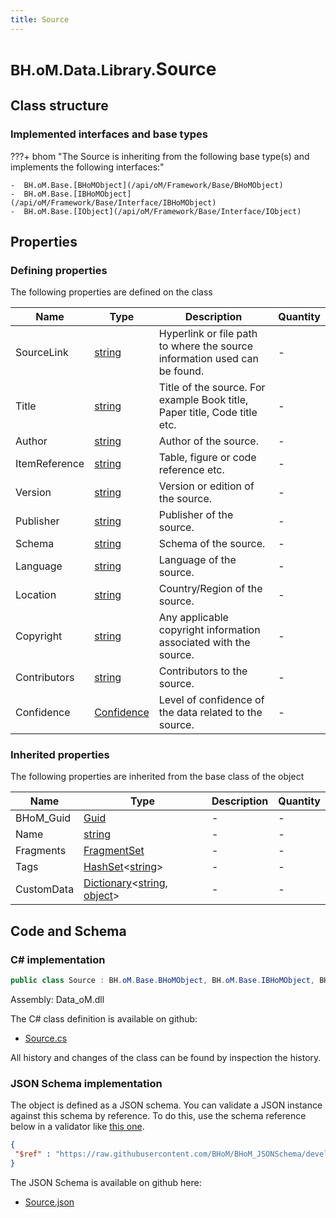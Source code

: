 ```yaml
---
title: Source
---
```


# <small>BH.oM.Data.Library.</small>**Source**



## Class structure

### Implemented interfaces and base types

???+ bhom "The Source is inheriting from the following base type(s) and implements the following interfaces:"

    -  BH.oM.Base.[BHoMObject](/api/oM/Framework/Base/BHoMObject)
    -  BH.oM.Base.[IBHoMObject](/api/oM/Framework/Base/Interface/IBHoMObject)
    -  BH.oM.Base.[IObject](/api/oM/Framework/Base/Interface/IObject)


## Properties



### Defining properties

The following properties are defined on the class

| Name             | Type             | Description      | Quantity         |
|------------------|------------------|------------------|------------------|
| SourceLink | [string](https://learn.microsoft.com/en-us/dotnet/api/System.String?view=netstandard-2.0) | Hyperlink or file path to where the source information used can be found. | - |
| Title | [string](https://learn.microsoft.com/en-us/dotnet/api/System.String?view=netstandard-2.0) | Title of the source. For example Book title, Paper title, Code title etc. | - |
| Author | [string](https://learn.microsoft.com/en-us/dotnet/api/System.String?view=netstandard-2.0) | Author of the source. | - |
| ItemReference | [string](https://learn.microsoft.com/en-us/dotnet/api/System.String?view=netstandard-2.0) | Table, figure or code reference etc. | - |
| Version | [string](https://learn.microsoft.com/en-us/dotnet/api/System.String?view=netstandard-2.0) | Version or edition of the source. | - |
| Publisher | [string](https://learn.microsoft.com/en-us/dotnet/api/System.String?view=netstandard-2.0) | Publisher of the source. | - |
| Schema | [string](https://learn.microsoft.com/en-us/dotnet/api/System.String?view=netstandard-2.0) | Schema of the source. | - |
| Language | [string](https://learn.microsoft.com/en-us/dotnet/api/System.String?view=netstandard-2.0) | Language of the source. | - |
| Location | [string](https://learn.microsoft.com/en-us/dotnet/api/System.String?view=netstandard-2.0) | Country/Region of the source. | - |
| Copyright | [string](https://learn.microsoft.com/en-us/dotnet/api/System.String?view=netstandard-2.0) | Any applicable copyright information associated with the source. | - |
| Contributors | [string](https://learn.microsoft.com/en-us/dotnet/api/System.String?view=netstandard-2.0) | Contributors to the source. | - |
| Confidence | [Confidence](/api/oM/Framework/Data/Library/Confidence) | Level of confidence of the data related to the source. | - |


### Inherited properties
The following properties are inherited from the base class of the object

| Name             | Type             | Description      | Quantity         |
|------------------|------------------|------------------|------------------|
| BHoM_Guid | [Guid](https://learn.microsoft.com/en-us/dotnet/api/System.Guid?view=netstandard-2.0) | - | - |
| Name | [string](https://learn.microsoft.com/en-us/dotnet/api/System.String?view=netstandard-2.0) | - | - |
| Fragments | [FragmentSet](/api/oM/Framework/Base/FragmentSet) | - | - |
| Tags | [HashSet](https://learn.microsoft.com/en-us/dotnet/api/System.Collections.Generic.HashSet-1?view=netstandard-2.0)&lt;[string](https://learn.microsoft.com/en-us/dotnet/api/System.String?view=netstandard-2.0)&gt; | - | - |
| CustomData | [Dictionary](https://learn.microsoft.com/en-us/dotnet/api/System.Collections.Generic.Dictionary-2?view=netstandard-2.0)&lt;[string](https://learn.microsoft.com/en-us/dotnet/api/System.String?view=netstandard-2.0), [object](https://learn.microsoft.com/en-us/dotnet/api/System.Object?view=netstandard-2.0)&gt; | - | - |


## Code and Schema

### C# implementation

``` C# title="C#"
public class Source : BH.oM.Base.BHoMObject, BH.oM.Base.IBHoMObject, BH.oM.Base.IObject
```

Assembly: Data_oM.dll

The C# class definition is available on github:

- [Source.cs](https://github.com/BHoM/BHoM/blob/develop/Data_oM/Library\Source.cs)

All history and changes of the class can be found by inspection the history.
### JSON Schema implementation

The object is defined as a JSON schema. You can validate a JSON instance against this schema by reference. To do this, use the schema reference below in a validator like [this one](https://www.jsonschemavalidator.net/).

``` json title="JSON Schema"
{
 "$ref" : "https://raw.githubusercontent.com/BHoM/BHoM_JSONSchema/develop/Data_oM/Library/Source.json"
}
```

The JSON Schema is available on github here:

- [Source.json](https://github.com/BHoM/BHoM_JSONSchema/blob/develop/Data_oM/Library/Source.json)
